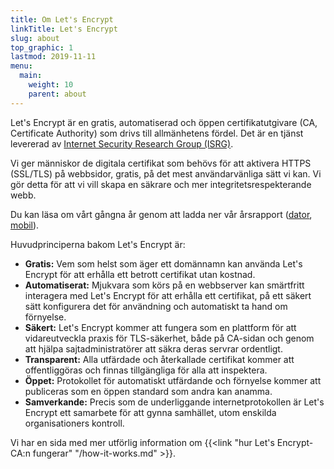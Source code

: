 ```yaml
---
title: Om Let's Encrypt
linkTitle: Let's Encrypt
slug: about
top_graphic: 1
lastmod: 2019-11-11
menu:
  main:
    weight: 10
    parent: about
---
```


Let's Encrypt är en gratis, automatiserad och öppen certifikatutgivare (CA, Certificate Authority) som drivs till allmänhetens fördel. Det är en tjänst levererad av [Internet Security Research Group (ISRG)](https://www.abetterinternet.org/).

Vi ger människor de digitala certifikat som behövs för att aktivera HTTPS (SSL/TLS) på webbsidor, gratis, på det mest användarvänliga sätt vi kan. Vi gör detta för att vi vill skapa en säkrare och mer integritetsrespekterande webb.

Du kan läsa om vårt gångna år genom att ladda ner vår årsrapport ([dator](https://abetterinternet.org/documents/2019-ISRG-Annual-Report-Desktop.pdf), [mobil](https://abetterinternet.org/documents/2019-ISRG-Annual-Report-Mobile.pdf)).

Huvudprinciperna bakom Let's Encrypt är:

* <strong>Gratis:</strong> Vem som helst som äger ett domännamn kan använda Let's Encrypt för att erhålla ett betrott certifikat utan kostnad.
* <strong>Automatiserat:</strong> Mjukvara som körs på en webbserver kan smärtfritt interagera med Let's Encrypt för att erhålla ett certifikat, på ett säkert sätt konfigurera det för användning och automatiskt ta hand om förnyelse.
* <strong>Säkert:</strong> Let's Encrypt kommer att fungera som en plattform för att vidareutveckla praxis för TLS-säkerhet, både på CA-sidan och genom att hjälpa sajtadministratörer att säkra deras servrar ordentligt.
* <strong>Transparent:</strong> Alla utfärdade och återkallade certifikat kommer att offentliggöras och finnas tillgängliga för alla att inspektera.
* <strong>Öppet:</strong> Protokollet för automatiskt utfärdande och förnyelse kommer att publiceras som en öppen standard som andra kan anamma.
* <strong>Samverkande:</strong> Precis som de underliggande internetprotokollen är Let's Encrypt ett samarbete för att gynna samhället, utom enskilda organisationers kontroll.

Vi har en sida med mer utförlig information om {{<link "hur Let's Encrypt-CA:n fungerar" "/how-it-works.md" >}}.
